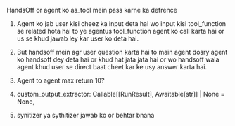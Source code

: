 HandsOff or agent ko as_tool mein pass karne ka defrence
1. Agent ko jab user kisi cheez ka input deta hai wo input kisi tool_function se related hota hai to ye agentus
   tool_function agent ko call karta hai or us se khud jawab ley kar user ko deta hai.

2. But handsoff mein agr user question karta hai to main agent dosry agent ko handsoff dey deta hai or khud
   hat jata jata hai or wo handsoff wala agent khud user se direct baat cheet kar ke usy answer karta hai.

3. Agent to agent max return 10?
4. custom_output_extractor: Callable[[RunResult], Awaitable[str]] | None = None,
5. synitizer ya sythitizer jawab ko or behtar bnana
